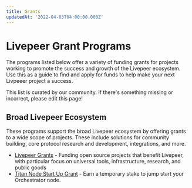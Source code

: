 ```yaml
---
title: Grants
updatedAt: '2022-04-03T04:00:00.000Z'
---
```


# Livepeer Grant Programs

The programs listed below offer a variety of funding grants for projects working
to promote the success and growth of the Livepeer ecosystem. Use this as a guide
to find and apply for funds to help make your next Livpeeer project a success.

This list is curated by our community. If there's something missing or
incorrect, please edit this page!

## Broad Livepeer Ecosystem

These programs support the broad Livepeer ecosystem by offering grants to a wide
scope of projects. These include solutions for community building, core protocol research and development, integrations, and more.&#x20;

*   [Livepeer Grants](https://livepeergrants.org) - Funding open source projects
    that benefit Livepeer, with particular focus on universal tools,
    infrastructure, research, and public goods
*   [Titan Node Start Up Grant](https://docs.google.com/forms/d/e/1FAIpQLSeZqkMsBEpgoMkQMjfMoMOOcsVq98plLNEk5hybzWfA4E\_vSg/viewform) -
    Earn a temporary stake to jump start your Orchestrator node.
